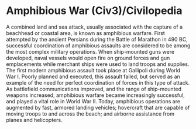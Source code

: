 # Amphibious War (Civ3)/Civilopedia

A combined land and sea attack, usually associated with the capture of a beachhead or coastal area, is known as amphibious warfare. First 
attempted by the ancient Persians during the Battle of Marathon in 490 BC, successful coordination of amphibious assaults are considered to 
be among the most complex military operations. When ship-mounted guns were developed, naval vessels would open fire on ground forces 
and gun emplacements while merchant ships were used to land troops and supplies. The first modern amphibious assault took place at 
Gallipoli during World War I. Poorly planned and executed, this assault failed, but served as an example of the need for perfect coordination 
of forces in this type of attack. As battlefield communications improved, and the range of ship-mounted weapons increased, amphibious 
warfare became increasingly successful, and played a vital role in World War II. Today, amphibious operations are augmented by fast, 
armored landing vehicles; hovercraft that are capable of moving troops to and across the beach; and airborne assistance from planes and 
helicopters.